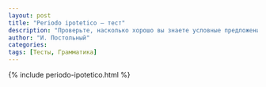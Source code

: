 ```yaml
---
layout: post
title: "Periodo ipotetico — тест"
description: "Проверьте, насколько хорошо вы знаете условные предложения в итальянском. Тест охватывает все типы условных предложений. Подходит для уровней A2–B2."
author: "И. Постольный"
categories:
tags: [Тесты, Грамматика]
---
```


{% include periodo-ipotetico.html %}